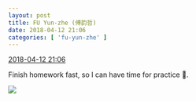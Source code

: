 ```yaml
---
layout: post
title: FU Yun-zhe (傅韵哲)
date: 2018-04-12 21:06
categories: [ 'fu-yun-zhe' ]
---
```


<div class="weibo-info">
  <a href="https://weibo.com/6505655408/GbMIz7vaF">2018-04-12 21:06</a>
</div>

Finish homework fast, so I can have time for practice :metal:.

<!-- more -->

<a href="//wx1.sinaimg.cn/mw690/0076h49Wgy1fqa6a2k7uij30u01c44qp.jpg">
  <img class="weibo-pic-preview" src="//wx1.sinaimg.cn/orj360/0076h49Wgy1fqa6a2k7uij30u01c44qp.jpg" />
</a>

